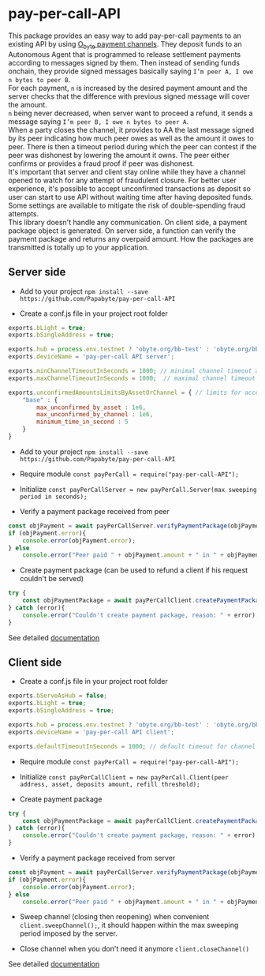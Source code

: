 # pay-per-call-API

This package provides an easy way to add pay-per-call payments to an existing API by using [O<sub>byte</sub> payment channels](https://github.com/Papabyte/aa-channels-lib/).
They deposit funds to an Autonomous Agent that is programmed to release settlement payments according to messages signed by them. Then instead of sending funds onchain, they provide signed messages basically saying `I’m peer A, I owe n bytes to peer B`.\
For each payment, `n` is increased by the desired payment amount and the server checks that the difference with previous signed message will cover the amount.\
`n` being never decreased, when server want to proceed a refund, it sends a message saying `I’m peer B, I owe n bytes to peer A`.\
When a party closes the channel, it provides to AA the last message signed by its peer indicating how much peer owes as well as the amount it owes to peer. There is then a timeout period during which the peer can contest if the peer was dishonest by lowering the amount it owns. The peer either confirms or provides a fraud proof if peer was dishonest.\
It's important that server and client stay online while they have a channel opened to watch for any attempt of fraudulent closure.
For better user experience, it's possible to accept unconfirmed transactions as deposit so user can start to use API without waiting time after having deposited funds. Some settings are available to mitigate the risk of double-spending fraud attempts.\
This library doesn't handle any communication. On client side, a payment package object is generated. On server side, a function can verify the payment package and returns any overpaid amount. How the packages are transmitted is totally up to your application.

## Server side

* Add to your project `npm install --save https://github.com/Papabyte/pay-per-call-API`

* Create a conf.js file in your project root folder

```javascript
exports.bLight = true;
exports.bSingleAddress = true;

exports.hub = process.env.testnet ? 'obyte.org/bb-test' : 'obyte.org/bb';
exports.deviceName = 'pay-per-call API server';

exports.minChannelTimeoutInSeconds = 1000; // minimal channel timeout acceptable
exports.maxChannelTimeoutInSeconds = 1000;  // maximal channel timeout acceptable

exports.unconfirmedAmountsLimitsByAssetOrChannel = { // limits for accepting payments backed by unconfirmed deposit from peer
	"base" : {
		max_unconfirmed_by_asset : 1e6,
		max_unconfirmed_by_channel : 1e6,
		minimum_time_in_second : 5
	}
}
```
* Add to your project `npm install --save https://github.com/Papabyte/pay-per-call-API`

* Require module `const payPerCall = require("pay-per-call-API");`

* Initialize `const payPerCallServer = new payPerCall.Server(max sweeping period in seconds);`

* Verify a payment package received from peer

```javascript
const objPayment = await payPerCallServer.verifyPaymentPackage(objPaymentPackage);
if (objPayment.error){
	console.error(objPayment.error);
} else
	console.error("Peer paid " + objPayment.amount + " in " + objPayment.asset + " using channel " + objPayment.aa_address);
```


* Create payment package (can be used to refund a client if his request couldn't be served)
```javascript
try {
	const objPaymentPackage = await payPerCallClient.createPaymentPackage(amount, aa_address);
} catch (error){
	console.error("Couldn't create payment package, reason: " + error);
}
```

See detailed [documentation](examples/server/README.md)

## Client side

* Create a conf.js file in your project root folder
```javascript
exports.bServeAsHub = false;
exports.bLight = true;
exports.bSingleAddress = true;

exports.hub = process.env.testnet ? 'obyte.org/bb-test' : 'obyte.org/bb';
exports.deviceName = 'pay-per-call API client';

exports.defaultTimeoutInSeconds = 1000; // default timeout for channel creation
```

* Require module `const payPerCall = require("pay-per-call-API");`

* Initialize `const payPerCallClient = new payPerCall.Client(peer address, asset, deposits amount, refill threshold);`

* Create payment package
```javascript
try {
	const objPaymentPackage = await payPerCallClient.createPaymentPackage(amount)
} catch (error){
	console.error("Couldn't create payment package, reason: " + error);
}
```

* Verify a payment package received from server

```javascript
const objPayment = await payPerCallServer.verifyPaymentPackage(objPaymentPackage);
if (objPayment.error){
	console.error(objPayment.error);
} else
	console.error("Peer paid " + objPayment.amount + " in " + objPayment.asset + " using channel " + objPayment.aa_address);
```

* Sweep channel (closing then reopening) when convenient `client.sweepChannel();`, it should happen within the max sweeping period imposed by the server.

* Close channel when you don't need it anymore `client.closeChannel()`

See detailed [documentation](examples/client/README.md)